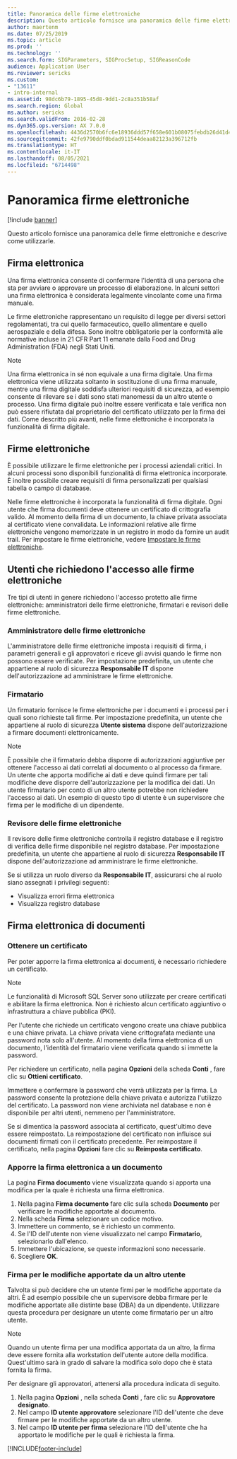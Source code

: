 ```yaml
---
title: Panoramica delle firme elettroniche
description: Questo articolo fornisce una panoramica delle firme elettroniche e descrive come utilizzarle.
author: maertenm
ms.date: 07/25/2019
ms.topic: article
ms.prod: ''
ms.technology: ''
ms.search.form: SIGParameters, SIGProcSetup, SIGReasonCode
audience: Application User
ms.reviewer: sericks
ms.custom:
- "13611"
- intro-internal
ms.assetid: 98dc6b79-1895-45d8-9dd1-2c8a351b58af
ms.search.region: Global
ms.author: sericks
ms.search.validFrom: 2016-02-28
ms.dyn365.ops.version: AX 7.0.0
ms.openlocfilehash: 4436d2570b6fc6e18936ddd57f658e601b08075febdb26d41d4bf80088ac99f7
ms.sourcegitcommit: 42fe9790ddf0bdad911544deaa82123a396712fb
ms.translationtype: HT
ms.contentlocale: it-IT
ms.lasthandoff: 08/05/2021
ms.locfileid: "6714498"
---
```

# <a name="electronic-signatures-overview"></a>Panoramica firme elettroniche

[!include [banner](../includes/banner.md)]

Questo articolo fornisce una panoramica delle firme elettroniche e descrive come utilizzarle.

## <a name="what-is-an-electronic-signature"></a>Firma elettronica

Una firma elettronica consente di confermare l'identità di una persona che sta per avviare o approvare un processo di elaborazione. In alcuni settori una firma elettronica è considerata legalmente vincolante come una firma manuale.

Le firme elettroniche rappresentano un requisito di legge per diversi settori regolamentati, tra cui quello farmaceutico, quello alimentare e quello aerospaziale e della difesa. Sono inoltre obbligatorie per la conformità alle normative incluse in 21 CFR Part 11 emanate dalla Food and Drug Administration (FDA) negli Stati Uniti.

> [!NOTE]
> Una firma elettronica in sé non equivale a una firma digitale. Una firma elettronica viene utilizzata soltanto in sostituzione di una firma manuale, mentre una firma digitale soddisfa ulteriori requisiti di sicurezza, ad esempio consente di rilevare se i dati sono stati manomessi da un altro utente o processo. Una firma digitale può inoltre essere verificata e tale verifica non può essere rifiutata dal proprietario del certificato utilizzato per la firma dei dati. Come descritto più avanti, nelle firme elettroniche è incorporata la funzionalità di firma digitale.

## <a name="electronic-signatures"></a>Firme elettroniche

È possibile utilizzare le firme elettroniche per i processi aziendali critici. In alcuni processi sono disponibili funzionalità di firma elettronica incorporate. È inoltre possibile creare requisiti di firma personalizzati per qualsiasi tabella o campo di database.

Nelle firme elettroniche è incorporata la funzionalità di firma digitale. Ogni utente che firma documenti deve ottenere un certificato di crittografia valido. Al momento della firma di un documento, la chiave privata associata al certificato viene convalidata. Le informazioni relative alle firme elettroniche vengono memorizzate in un registro in modo da fornire un audit trail. Per impostare le firme elettroniche, vedere [Impostare le firme elettroniche](tasks/set-up-electronic-signatures.md).

## <a name="users-who-require-access-to-electronic-signatures"></a>Utenti che richiedono l'accesso alle firme elettroniche

Tre tipi di utenti in genere richiedono l'accesso protetto alle firme elettroniche: amministratori delle firme elettroniche, firmatari e revisori delle firme elettroniche.

### <a name="electronic-signature-administrator"></a>Amministratore delle firme elettroniche

L'amministratore delle firme elettroniche imposta i requisiti di firma, i parametri generali e gli approvatori e riceve gli avvisi quando le firme non possono essere verificate. Per impostazione predefinita, un utente che appartiene al ruolo di sicurezza **Responsabile IT** dispone dell'autorizzazione ad amministrare le firme elettroniche.

### <a name="signer"></a>Firmatario

Un firmatario fornisce le firme elettroniche per i documenti e i processi per i quali sono richieste tali firme. Per impostazione predefinita, un utente che appartiene al ruolo di sicurezza **Utente sistema** dispone dell'autorizzazione a firmare documenti elettronicamente.

> [!NOTE]
> È possibile che il firmatario debba disporre di autorizzazioni aggiuntive per ottenere l'accesso ai dati correlati al documento o al processo da firmare. Un utente che apporta modifiche ai dati e deve quindi firmare per tali modifiche deve disporre dell'autorizzazione per la modifica dei dati. Un utente firmatario per conto di un altro utente potrebbe non richiedere l'accesso ai dati. Un esempio di questo tipo di utente è un supervisore che firma per le modifiche di un dipendente.

### <a name="electronic-signature-auditor"></a>Revisore delle firme elettroniche

Il revisore delle firme elettroniche controlla il registro database e il registro di verifica delle firme disponibile nel registro database. Per impostazione predefinita, un utente che appartiene al ruolo di sicurezza **Responsabile IT** dispone dell'autorizzazione ad amministrare le firme elettroniche.

Se si utilizza un ruolo diverso da **Responsabile IT**, assicurarsi che al ruolo siano assegnati i privilegi seguenti:

- Visualizza errori firma elettronica
- Visualizza registro database

## <a name="signing-documents-electronically"></a>Firma elettronica di documenti

### <a name="get-a-certificate"></a>Ottenere un certificato

Per poter apporre la firma elettronica ai documenti, è necessario richiedere un certificato.

> [!NOTE]
> Le funzionalità di Microsoft SQL Server sono utilizzate per creare certificati e abilitare la firma elettronica. Non è richiesto alcun certificato aggiuntivo o infrastruttura a chiave pubblica (PKI).

Per l'utente che richiede un certificato vengono create una chiave pubblica e una chiave privata. La chiave privata viene crittografata mediante una password nota solo all'utente. Al momento della firma elettronica di un documento, l'identità del firmatario viene verificata quando si immette la password.

Per richiedere un certificato, nella pagina **Opzioni** della scheda **Conti** , fare clic su **Ottieni certificato**.

Immettere e confermare la password che verrà utilizzata per la firma. La password consente la protezione della chiave privata e autorizza l'utilizzo del certificato. La password non viene archiviata nel database e non è disponibile per altri utenti, nemmeno per l'amministratore.

Se si dimentica la password associata al certificato, quest'ultimo deve essere reimpostato. La reimpostazione del certificato non influisce sui documenti firmati con il certificato precedente. Per reimpostare il certificato, nella pagina **Opzioni** fare clic su **Reimposta certificato**.

### <a name="sign-a-document-electronically"></a>Apporre la firma elettronica a un documento

La pagina **Firma documento** viene visualizzata quando si apporta una modifica per la quale è richiesta una firma elettronica.

1. Nella pagina **Firma documento** fare clic sulla scheda **Documento** per verificare le modifiche apportate al documento.
2. Nella scheda **Firma** selezionare un codice motivo.
3. Immettere un commento, se è richiesto un commento.
4. Se l'ID dell'utente non viene visualizzato nel campo **Firmatario**, selezionarlo dall'elenco.
5. Immettere l'ubicazione, se queste informazioni sono necessarie.
6. Scegliere **OK**.

### <a name="sign-for-another-users-changes"></a>Firma per le modifiche apportate da un altro utente

Talvolta si può decidere che un utente firmi per le modifiche apportate da altri. È ad esempio possibile che un supervisore debba firmare per le modifiche apportate alle distinte base (DBA) da un dipendente. Utilizzare questa procedura per designare un utente come firmatario per un altro utente.

> [!NOTE]
> Quando un utente firma per una modifica apportata da un altro, la firma deve essere fornita alla workstation dell'utente autore della modifica. Quest'ultimo sarà in grado di salvare la modifica solo dopo che è stata fornita la firma.

Per designare gli approvatori, attenersi alla procedura indicata di seguito.

1. Nella pagina **Opzioni** , nella scheda **Conti** , fare clic su **Approvatore designato**.
2. Nel campo **ID utente approvatore** selezionare l'ID dell'utente che deve firmare per le modifiche apportate da un altro utente.
3. Nel campo **ID utente per firma** selezionare l'ID dell'utente che ha apportato le modifiche per le quali è richiesta la firma.


[!INCLUDE[footer-include](../../../includes/footer-banner.md)]